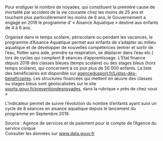 <p id="brief">
  Pour endiguer le nombre de noyades, qui constituent la première cause de mortalité par accident de la vie courante chez les moins de 25 ans et touchent plus particulièrement les moins de 6 ans, le Gouvernement a engagé en 2019 le programme d’ « Aisance Aquatique » destiné aux enfants de 4 à 6 ans.

  Organisé dans le temps scolaire, périscolaire ou pendant les vacances, le programme d’Aisance Aquatique permet aux enfants de s’adapter au milieu aquatique et de développer de nouvelles compétences (entrer et sortir de l’eau, flotter sans aide, prendre sa respiration, se déplacer dans l’eau etc.) lors de cycles qui comptent 8 séances d’apprentissage.
  L’Etat finance depuis 2019 des classes bleues (temps scolaire) ou des stages bleus (hors temps scolaire), qui concernent à ce jour plus de 50 000 enfants. La liste des bénéficiaires est disponible sur <a href="https://www.agencedusport.fr/Listes-des-beneficiaires" target="_blank">agencedusport.fr/Listes-des-beneficiaires</a>.
  Les structures financées qui mettent en œuvre des classes ou stages bleus sont géolocalisées sur le site <a href="https://sports.gouv.fr/preventiondesnoyades/" target="_blank">sports.gouv.fr/preventiondesnoyades</a>, dans la rubrique « près de chez vous »

  L’indicateur permet de suivre l’évolution du nombre d’enfants ayant suivi un cycle de 8 séances en aisance aquatique depuis le lancement du programme en Septembre 2019.
</p>
<p class="font-italic body-2">
  Source : Agence de services et de paiement pour le compte de l’Agence du service civique <br> 
  Consulter les données sur <a target="_blank" href="https://www.data.gouv.fr/fr/datasets/barometre-des-resultats-de-laction-publique/">www.data.gouv.fr</a>
</p>
